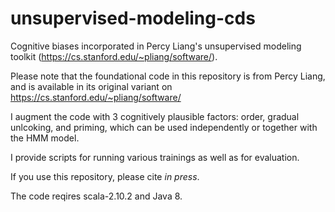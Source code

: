 # unsupervised-modeling-cds
Cognitive biases incorporated in Percy Liang's unsupervised modeling toolkit (https://cs.stanford.edu/~pliang/software/).

Please note that the foundational code in this repository is from Percy Liang, and is available in its original variant on https://cs.stanford.edu/~pliang/software/

I augment the code with 3 cognitively plausible factors: order, gradual unlcoking, and priming, which can be used independently or together with the HMM model. 

I provide scripts for running various trainings as well as for evaluation. 

If you use this repository, please cite *in press*.

The code reqires scala-2.10.2 and Java 8. 
